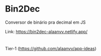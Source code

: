 # Bin2Dec
Conversor de binário pra decimal em JS

Link: https://bin2dec-alaanvv.netlify.app/
#
Tier-1 (https://github.com/alaanvv/app-ideas)
